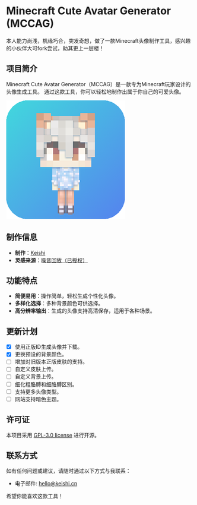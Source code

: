# Minecraft Cute Avatar Generator (MCCAG)

本人能力尚浅，机缘巧合，突发奇想，做了一款Minecraft头像制作工具，感兴趣的小伙伴大可fork尝试，助其更上一层楼！

## 项目简介

Minecraft Cute Avatar Generator（MCCAG）是一款专为Minecraft玩家设计的头像生成工具。
通过这款工具，你可以轻松地制作出属于你自己的可爱头像。

![生成效果](static/logo.png) 

## 制作信息

- **制作**：[Keishi](https://space.bilibili.com/23785358/)
- **灵感来源**：[噪音回放（已授权）](https://www.bilibili.com/video/BV1rB4y1F7dW/)

## 功能特点

- **简便易用**：操作简单，轻松生成个性化头像。
- **多样化选择**：多种背景颜色可供选择。
- **高分辨率输出**：生成的头像支持高清保存，适用于各种场景。

## 更新计划

- [x] 使用正版ID生成头像并下载。
- [x] 更换预设的背景颜色。
- [ ] 增加对旧版本正版皮肤的支持。
- [ ] 自定义皮肤上传。
- [ ] 自定义背景上传。
- [ ] 细化粗胳膊和细胳膊区别。
- [ ] 支持更多头像类型。
- [ ] 网站支持暗色主题。

## 许可证

本项目采用 [GPL-3.0 license](LICENSE) 进行开源。

## 联系方式

如有任何问题或建议，请随时通过以下方式与我联系：

- 电子邮件: hello@keishi.cn

希望你能喜欢这款工具！
